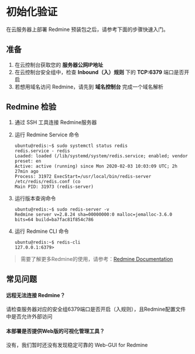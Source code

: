 # 初始化验证

在云服务器上部署 Redmine 预装包之后，请参考下面的步骤快速入门。

## 准备

1. 在云控制台获取您的 **服务器公网IP地址** 
2. 在云控制台安全组中，检查 **Inbound（入）规则** 下的 **TCP:6379** 端口是否开启
3. 若想用域名访问 Redmine，请先到 **域名控制台** 完成一个域名解析

## Redmine 检验

1. 通过 SSH 工具连接 Redmine服务器

2. 运行 Redmine Service 命令
   ```
   ubuntu@redis:~$ sudo systemctl status redis 
   redis.service - redis
   Loaded: loaded (/lib/systemd/system/redis.service; enabled; vendor preset: en
   Active: active (running) since Mon 2020-02-03 10:03:09 UTC; 2h 27min ago
   Process: 31972 ExecStart=/usr/local/bin/redis-server /etc/redis/redis.conf (co
   Main PID: 31973 (redis-server)
   ```
3. 运行版本查询命令
   ```
   ubuntu@redis:~$ sudo redis-server -v
   Redmine server v=2.8.24 sha=00000000:0 malloc=jemalloc-3.6.0 bits=64 build=ba7fac81f854c786
   ```
4. 运行 Redmine CLI 命令
   ```
   ubuntu@redis:~$ redis-cli
   127.0.0.1:6379>
   ```

> 需要了解更多Redmine的使用，请参考：[Redmine Documentation](https://redis.io/documentation)

## 常见问题

#### 远程无法连接 Redmine？

请检查服务器对应的安全组6379端口是否开启（入规则），且Redmine配置文件中是否允许外部访问

#### 本部署是否提供Web版的可视化管理工具？

没有，我们暂时还没有发现稳定可靠的 Web-GUI for Redmine

